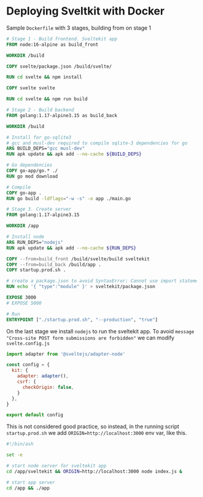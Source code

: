 # Deploying Sveltkit with Docker

Sample `Dockerfile` with 3 stages, building from on stage 1

```Dockerfile
# Stage 1 - Build frontend. Sveltekit app
FROM node:16-alpine as build_front

WORKDIR /build

COPY svelte/package.json /build/svelte/

RUN cd svelte && npm install 

COPY svelte svelte

RUN cd svelte && npm run build

# Stage 2 - Build backend
FROM golang:1.17-alpine3.15 as build_back

WORKDIR /build

# Install for go-sqlite3
# gcc and musl-dev required to compile sqlite-3 dependencies for go
ARG BUILD_DEPS="gcc musl-dev"
RUN apk update && apk add --no-cache ${BUILD_DEPS}

# Go dependencies
COPY go-app/go.* ./
RUN go mod download

# Compile
COPY go-app .
RUN go build -ldflags="-w -s" -o app ./main.go

# Stage 3. Create server
FROM golang:1.17-alpine3.15

WORKDIR /app

# Install node
ARG RUN_DEPS="nodejs"
RUN apk update && apk add --no-cache ${RUN_DEPS}

COPY --from=build_front /build/svelte/build sveltekit
COPY --from=build_back /build/app .
COPY startup.prod.sh .

# create a package.json to avoid SyntaxError: Cannot use import statement outside a module
RUN echo '{ "type":"module" }' > sveltekit/package.json

EXPOSE 3000
# EXPOSE 5000

# Run
ENTRYPOINT ["./startup.prod.sh", "--production", "true"]
```

On the last stage we install `nodejs` to run the sveltekit app.  To avoid
`message	"Cross-site POST form submissions are forbidden"` we can
modify `svelte.config.js`

```javascript
import adapter from '@sveltejs/adapter-node'

const config = {
  kit: {
    adapter: adapter(),
    csrf: {
      checkOrigin: false,
    }
  },
}

export default config
```

This is not considered good practice, so instead, in the running script
`startup.prod.sh` we add `ORIGIN=http://localhost:3000` env var, like this.

```sh 
#!/bin/ash

set -e

# start node server for sveltekit app
cd /app/sveltekit && ORIGIN=http://localhost:3000 node index.js &

# start app server
cd /app && ./app
```

